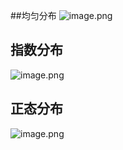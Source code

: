 ##均匀分布
![image.png](https://upload-images.jianshu.io/upload_images/143845-50c00b1a80baeaea.png?imageMogr2/auto-orient/strip%7CimageView2/2/w/1240)
## 指数分布
![image.png](https://upload-images.jianshu.io/upload_images/143845-c96c75b57ba29109.png?imageMogr2/auto-orient/strip%7CimageView2/2/w/1240)
## 正态分布
![image.png](https://upload-images.jianshu.io/upload_images/143845-a80aca7a94eed115.png?imageMogr2/auto-orient/strip%7CimageView2/2/w/1240)
